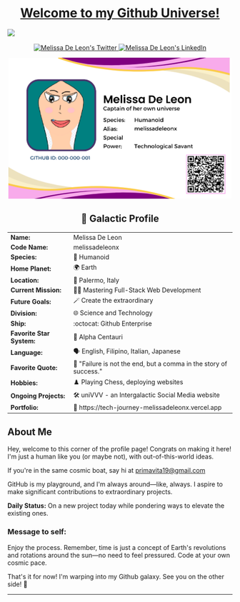 <h1 align="center">
<a href="https://tech-journey-melissadeleonx.vercel.app" target="_blank">Welcome to my Github Universe!</a>
</h1>
<a href="https://raw.githubusercontent.com/melissadeleonx/melissadeleonx/main/github cover.gif" target="_blank"><img src="https://raw.githubusercontent.com/melissadeleonx/melissadeleonx/maingithub cover.gif" /></a>

<p align="center">
  <a href="https://twitter.com/melissadeleonx">
    <img src="https://img.shields.io/badge/follow-%40melissadeleonx%203.5k+-1DA1F2?label=XTwitter&logo=twitter&style=for-the-badge&color=blue" alt="Melissa De Leon's Twitter"/>
  </a>
  <a href="https://www.linkedin.com/in/melissadeleonx/">
    <img src="https://img.shields.io/badge/LinkedIn-melissadeleonx-blue?style=for-the-badge&logo=linkedin" alt="Melissa De Leon's LinkedIn"/>
  </a>
</p>
<p align="center">
  <a href="https://raw.githubusercontent.com/melissadeleonx/melissadeleonx/main/melissadeleon-id.png">
    <img src="https://raw.githubusercontent.com/melissadeleonx/melissadeleonx/main/melissadeleon-id.png" width="500" alt="Galactic ID">
  </a>
</p>

<div align="center">
  <h2 align="center"> 🌌 Galactic Profile</h2>
  <table>
    <tr>
      <td><b>Name:</b></td>
      <td>Melissa De Leon</td>
    </tr>
    <tr>
      <td><b>Code Name:</b></td>
      <td>melissadeleonx</td>
    </tr>
    <tr>
      <td><b>Species:</b></td>
      <td>👤 Humanoid</td>
    </tr>
    <tr>
      <td><b>Home Planet:</b></td>
      <td>🌍 Earth</td>
    </tr>
    <tr>
      <td><b>Location:</b></td>
      <td>🍕 Palermo, Italy</td>
    </tr>
    <tr>
      <td><b>Current Mission:</b></td>
      <td>👩‍💻 Mastering Full-Stack Web Development</td>
    </tr>
    <tr>
      <td><b>Future Goals:</b></td>
      <td>🪄 Create the extraordinary</td>
    </tr>
    <tr>
      <td><b>Division:</b></td>
      <td>🌐 Science and Technology</td>
    </tr>
    <tr>
      <td><b>Ship:</b></td>
      <td>:octocat: Github Enterprise</td>
    </tr>
    <tr>
      <td><b>Favorite Star System:</b></td>
      <td>🌠 Alpha Centauri</td>
    </tr>
    <tr>
      <td><b>Language:</b></td>
      <td>🗣️ English, Filipino, Italian, Japanese</td>
    </tr>
    <tr>
      <td><b>Favorite Quote:</b></td>
      <td>💬 "Failure is not the end, but a comma in the story of success."</td>
    </tr>
    <tr>
      <td><b>Hobbies:</b></td>
      <td>♟️ Playing Chess, deploying websites</td>
    </tr>
    <tr>
      <td><b>Ongoing Projects:</b></td>
      <td>🛠️ uniVVV - an Intergalactic Social Media website</td>
    </tr>
    <tr>
      <td><b>Portfolio:</b></td>
      <td>📂 https://tech-journey-melissadeleonx.vercel.app</td>
    </tr>
  </table>
</div>

## About Me

Hey, welcome to this corner of the profile page! Congrats on making it here! I'm just a human like you (or maybe not), with out-of-this-world ideas.

If you're in the same cosmic boat, say hi at primavita19@gmail.com 

GitHub is my playground, and I'm always around—like, always. I aspire to make significant contributions to extraordinary projects.

**Daily Status:** On a new project today while pondering ways to elevate the existing ones. 

### Message to self:
Enjoy the process. Remember, time is just a concept of Earth's revolutions and rotations around the sun—no need to feel pressured. Code at your own cosmic pace. 

That's it for now! I'm warping into my Github galaxy. See you on the other side! 🚀

---

<!---
melissadeleonx/melissadeleonx is a ✨ special ✨ repository because its `README.md` (this file) appears on your GitHub profile.
You can click the Preview link to take a look at your changes.
--->
